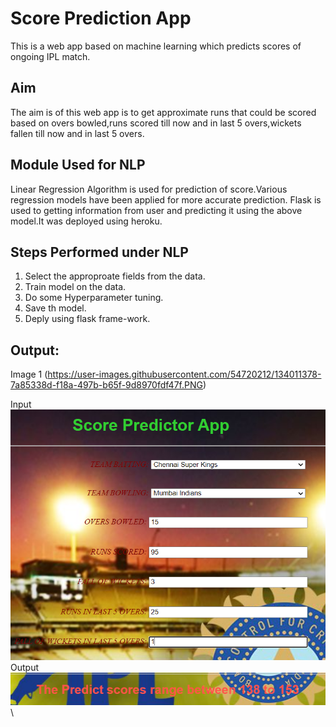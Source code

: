 # Score Prediction App 
This is a web app based on machine learning which predicts scores of ongoing IPL match.

## Aim
The aim is of this web app is to get approximate runs that could be scored based on overs bowled,runs scored till now and in last 5 overs,wickets fallen till now and in last 5 overs.
## Module Used for NLP

Linear Regression Algorithm is used for prediction of score.Various regression models have been applied for more accurate prediction.
Flask is used to getting information from user and predicting it using the above model.It was deployed using heroku.

## Steps Performed under NLP

1. Select the approproate fields from the data.
2. Train model on the data.
3. Do some Hyperparameter tuning.
4. Save th model.
5. Deply using flask frame-work.

## Output:
Image 1
(https://user-images.githubusercontent.com/54720212/134011378-7a85338d-f18a-497b-b65f-9d8970fdf47f.PNG)

Input\
![](Capture2.PNG)\
Output\
![](Capture3.PNG)\
